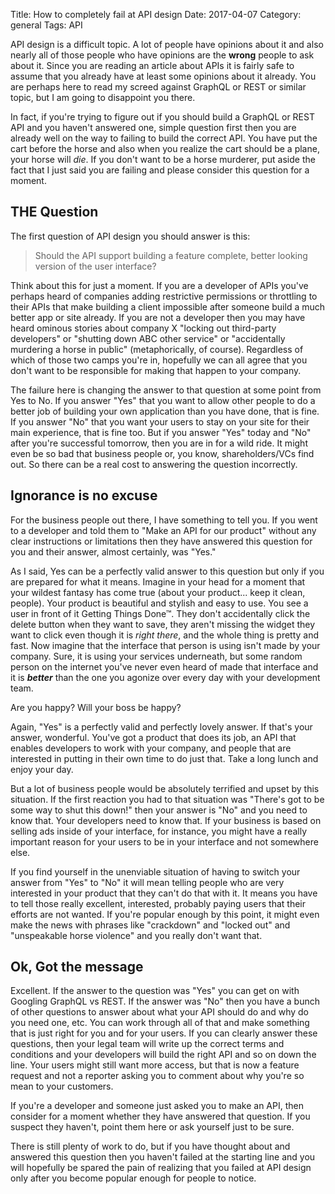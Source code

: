 Title: How to completely fail at API design
Date: 2017-04-07
Category: general
Tags: API

API design is a difficult topic.  A lot of people have opinions about it and
also nearly all of those people who have opinions are the **wrong** people to
ask about it.  Since you are reading an article about APIs it is fairly safe to
assume that you already have at least some opinions about it already.  You are
perhaps here to read my screed against GraphQL or REST or similar topic, but I
am going to disappoint you there.

In fact, if you're trying to figure out if you should build a GraphQL or REST
API and you haven't answered one, simple question first then you are already
well on the way to failing to build the correct API.  You have put the cart
before the horse and also when you realize the cart should be a plane, your
horse will *die*.  If you don't want to be a horse murderer, put aside the fact
that I just said you are failing and please consider this question for a moment.  

## THE Question

The first question of API design you should answer is this:

> Should the API support building a feature complete, better looking version of
> the user interface?

Think about this for just a moment.  If you are a developer of APIs you've
perhaps heard of companies adding restrictive permissions or throttling to
their APIs that make building a client impossible after someone build a much
better app or site already.  If you are not a developer then you may have heard
ominous stories about company X "locking out third-party developers" or
"shutting down ABC other service" or "accidentally murdering a horse in public"
(metaphorically, of course).  Regardless of which of those two camps you're in,
hopefully we can all agree that you don't want to be responsible for making
that happen to your company.

The failure here is changing the answer to that question at some point from Yes
to No.  If you answer "Yes" that you want to allow other people to do a better
job of building your own application than you have done, that is fine.  If you
answer "No" that you want your users to stay on your site for their main
experience, that is fine too.  But if you answer "Yes" today and "No" after
you're successful tomorrow, then you are in for a wild ride.  It might even be
so bad that business people or, you know, shareholders/VCs find out.  So there can
be a real cost to answering the question incorrectly.

## Ignorance is no excuse

For the business people out there, I have something to tell you.  If you went
to a developer and told them to "Make an API for our product" without any clear
instructions or limitations then they have answered this question for you and
their answer, almost certainly, was "Yes."  

As I said, Yes can be a perfectly valid answer to this question but only if you
are prepared for what it means.  Imagine in your head for a moment that your
wildest fantasy has come true (about your product... keep it clean, people).
Your product is beautiful and stylish and easy to use.  You see a user in front
of it Getting Things Done&trade;.  They don't accidentally click the delete
button when they want to save, they aren't missing the widget they want to
click even though it is *right there*, and the whole thing is pretty and fast.
Now imagine that the interface that person is using isn't made by your company.
Sure, it is using your services underneath, but some random person on the
internet you've never even heard of made that interface and it is ***better*** than
the one you agonize over every day with your development team.  

Are you happy?  Will your boss be happy?

Again, "Yes" is a perfectly valid and perfectly lovely answer.   If that's your
answer, wonderful.  You've got a product that does its job, an API that enables
developers to work with your company, and people that are interested in putting
in their own time to do just that.  Take a long lunch and enjoy your day.

But a lot of business people would be absolutely terrified and upset by this
situation.  If the first reaction you had to that situation was "There's got to
be some way to shut this down!" then your answer is "No" and you need to know
that.  Your developers need to know that.  If your business is based on selling
ads inside of your interface, for instance, you might have a really important
reason for your users to be in your interface and not somewhere else.

If you find yourself in the unenviable situation of having to switch your
answer from "Yes" to "No" it will mean telling people who are very interested
in your product that they can't do that with it.  It means you have to tell
those really excellent, interested, probably paying users that their efforts
are not wanted.  If you're popular enough by this point, it might even make the
news with phrases like "crackdown" and "locked out" and "unspeakable horse
violence" and you really don't want that.

## Ok, Got the message

Excellent.  If the answer to the question was "Yes" you can get on with
Googling GraphQL vs REST.  If the answer was "No" then you have a bunch of
other questions to answer about what your API should do and why do you need
one, etc.  You can work through all of that and make something that is just
right for you and for your users.  If you can clearly answer these questions,
then your legal team will write up the correct terms and conditions and your
developers will build the right API and so on down the line.  Your users might
still want more access, but that is now a feature request and not a reporter
asking you to comment about why you're so mean to your customers.

If you're a developer and someone just asked you to make an API, then consider
for a moment whether they have answered that question.  If you suspect they
haven't, point them here or ask yourself just to be sure.

There is still plenty of work to do, but if you have thought about and answered
this question then you haven't failed at the starting line and you will
hopefully be spared the pain of realizing that you failed at API design only
after you become popular enough for people to notice.
